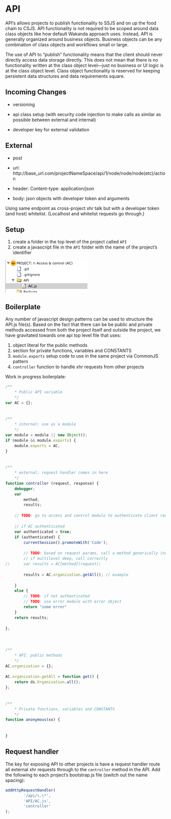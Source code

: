 API
===

<!-- toc -->

API’s allows projects to publish functionality to SSJS and on up the
food chain to CSJS. API functionality is not required to be scoped
around data class objects like how default Wakanda approach uses.
Instead, API is generally organized around business objects. Business
objects can be any combination of class objects and workflows small or
large.

The use of API to “publish” functionality means that the client should
never directly access data storage directly. This does not mean that
there is no functionality written at the class object level—just no
business or UI logic is at the class object level. Class object
functionality is reserved for keeping persistent data structures and
data requirements square.

Incoming Changes
----------------

- versioning

- api class setup (with security code injection to make calls as
similar as possible between external and internal)  
- developer key for external validation

External
--------

- post

- url:
http://base\_url.com/projectNameSpace/api/1/node/node/node(etc)/action

- header: Content-type: application/json  
- body: json objects with developer token and arguments

Using same endpoint as cross-project xhr talk but with a developer token
(and host) whitelist. (Localhost and whitelist requests go through.)

Setup
-----

1.  create a folder in the top level of the project called `API`
2.  create a javascript file in the `API` folder with the name of the
    project’s identifier

![](../assets/api.png)

Boilerplate
-----------

Any number of javascript design patterns can be used to structure the
API.js file(s). Based on the fact that there can be be public and
private methods accessed from both the project itself and outside the
project, we have gravitated towards one api top level file that uses:

1.  object literal for the public methods
2.  section for private functions, variables and CONSTANTS
3.  `module.exports` setup code to use in the same project via CommonJS
    pattern
4.  `controller` function to handle xhr requests from other projects

Work in progress boilerplate:

```js
/**
    * Public API variable
    */
var AC = {};


/**
    * internal: use as a module
    */
var module = module || new Object();
if (module && module.exports) {
    module.exports = AC;
}


/**
    * external: request handler comes in here
    */
function controller (request, response) {
    debugger;
    var 
        method,
        results;

    // TODO: go to access and control module to authenticate client request

    // if AC authenticated
    var authenticated = true;
    if (authenticated) {
        currentSession().promoteWith('Code');

        // TODO: based on request params, call a method generically (no CASE!)
        // if multilevel deep, call correctly
//      var results = AC[method](request);

        results = AC.organization.getAll(); // example

    }
    else {
        // TODO: if not authenticated
        // TODO: use error module with error object
        return "some error"
    }
    return results;

};



/**
    * API: public methods
    */
AC.organization = {};

AC.organization.getAll = function get() {
    return ds.Organization.all();
};


/**
    * Private functions, variables and CONSTANTS
    */
function anonymous(xx) {


}
```

Request handler
---------------

The key for exposing API to other projects is have a request handler
route all external xhr requests through to the `controller` method in
the API. Add the following to each project’s bootstrap.js file (switch
out the name spacing):

```js
addHttpRequestHandler(
        '/api/\.\*',
        'API/AC.js', 
        'controller' 
);
```